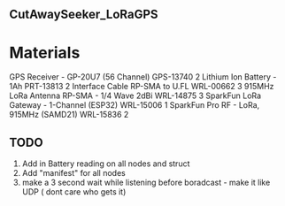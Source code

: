 ## CutAwaySeeker_LoRaGPS

# Materials

GPS Receiver - GP-20U7 (56 Channel)
GPS-13740	2
Lithium Ion Battery - 1Ah
PRT-13813	2
Interface Cable RP-SMA to U.FL
WRL-00662	3
915MHz LoRa Antenna RP-SMA - 1/4 Wave 2dBi
WRL-14875	3
SparkFun LoRa Gateway - 1-Channel (ESP32)
WRL-15006	1
SparkFun Pro RF - LoRa, 915MHz (SAMD21)
WRL-15836	2

## TODO
1. Add in Battery reading on all nodes and struct
2. Add "manifest" for all nodes
3. make a 3 second wait while listening before boradcast - make it like UDP ( dont care who gets it)

